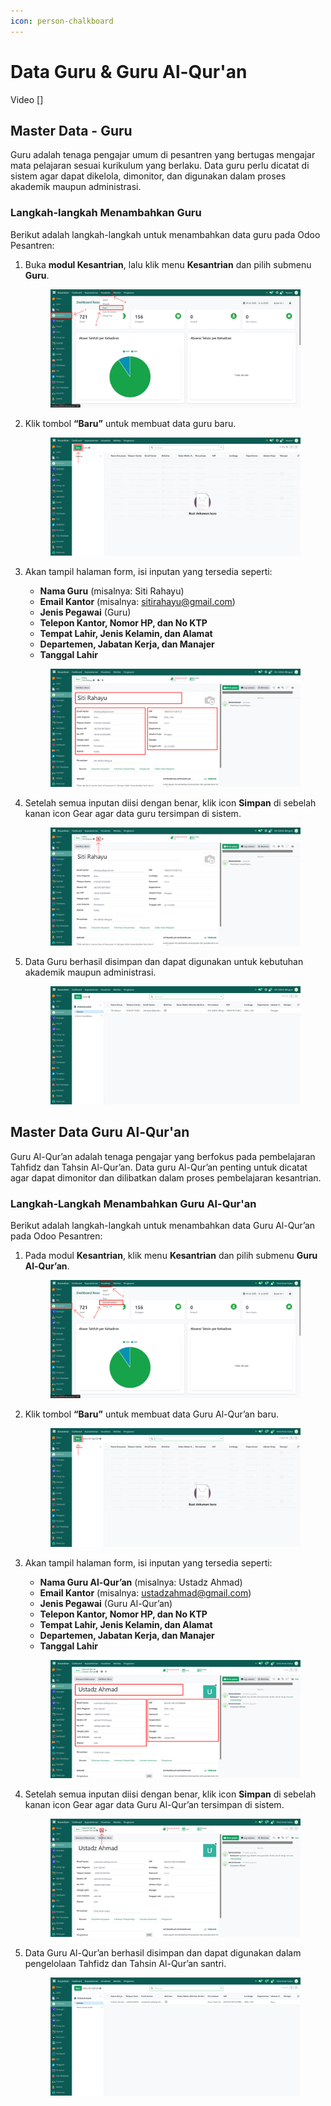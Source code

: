 ```yaml
---
icon: person-chalkboard
---
```


# Data Guru & Guru Al-Qur'an

Video \[]

## Master Data - Guru

Guru adalah tenaga pengajar umum di pesantren yang bertugas mengajar mata pelajaran sesuai kurikulum yang berlaku. Data guru perlu dicatat di sistem agar dapat dikelola, dimonitor, dan digunakan dalam proses akademik maupun administrasi.

### Langkah-langkah Menambahkan Guru

Berikut adalah langkah-langkah untuk menambahkan data guru pada Odoo Pesantren:

1.  Buka **modul Kesantrian**, lalu klik menu **Kesantrian** dan pilih submenu **Guru**.

    <figure><img src="../.gitbook/assets/images-108 (1).png" alt=""><figcaption></figcaption></figure>


2.  Klik tombol **“Baru”** untuk membuat data guru baru.

    <figure><img src="../.gitbook/assets/images-109.png" alt=""><figcaption></figcaption></figure>


3.  Akan tampil halaman form, isi inputan yang tersedia seperti:

    * **Nama Guru** (misalnya: Siti Rahayu)
    * **Email Kantor** (misalnya: sitirahayu@gmail.com)
    * **Jenis Pegawai** (Guru)
    * **Telepon Kantor, Nomor HP, dan No KTP**
    * **Tempat Lahir, Jenis Kelamin, dan Alamat**
    * **Departemen, Jabatan Kerja, dan Manajer**
    * **Tanggal Lahir**

    <figure><img src="../.gitbook/assets/images-110.png" alt=""><figcaption></figcaption></figure>


4.  Setelah semua inputan diisi dengan benar, klik icon **Simpan** di sebelah kanan icon Gear agar data guru tersimpan di sistem.

    <figure><img src="../.gitbook/assets/images-111.png" alt=""><figcaption></figcaption></figure>


5.  Data Guru berhasil disimpan dan dapat digunakan untuk kebutuhan akademik maupun administrasi.

    <figure><img src="../.gitbook/assets/images-112.png" alt=""><figcaption></figcaption></figure>



## Master Data Guru Al-Qur'an

Guru Al-Qur’an adalah tenaga pengajar yang berfokus pada pembelajaran Tahfidz dan Tahsin Al-Qur’an. Data guru Al-Qur’an penting untuk dicatat agar dapat dimonitor dan dilibatkan dalam proses pembelajaran kesantrian.

### Langkah-Langkah Menambahkan Guru Al-Qur'an

Berikut adalah langkah-langkah untuk menambahkan data Guru Al-Qur’an pada Odoo Pesantren:

1.  Pada modul **Kesantrian**, klik menu **Kesantrian** dan pilih submenu **Guru Al-Qur’an**.

    <figure><img src="../.gitbook/assets/images-113.png" alt=""><figcaption></figcaption></figure>


2.  Klik tombol **“Baru”** untuk membuat data Guru Al-Qur’an baru.

    <figure><img src="../.gitbook/assets/images-114.png" alt=""><figcaption></figcaption></figure>


3.  Akan tampil halaman form, isi inputan yang tersedia seperti:

    * **Nama Guru Al-Qur’an** (misalnya: Ustadz Ahmad)
    * **Email Kantor** (misalnya: ustadzahmad@gmail.com)
    * **Jenis Pegawai** (Guru Al-Qur’an)
    * **Telepon Kantor, Nomor HP, dan No KTP**
    * **Tempat Lahir, Jenis Kelamin, dan Alamat**
    * **Departemen, Jabatan Kerja, dan Manajer**
    * **Tanggal Lahir**

    <figure><img src="../.gitbook/assets/images-115.png" alt=""><figcaption></figcaption></figure>


4.  Setelah semua inputan diisi dengan benar, klik icon **Simpan** di sebelah kanan icon Gear agar data Guru Al-Qur’an tersimpan di sistem.

    <figure><img src="../.gitbook/assets/images-116.png" alt=""><figcaption></figcaption></figure>


5.  Data Guru Al-Qur’an berhasil disimpan dan dapat digunakan dalam pengelolaan Tahfidz dan Tahsin Al-Qur’an santri.

    <figure><img src="../.gitbook/assets/images-117.png" alt=""><figcaption></figcaption></figure>

